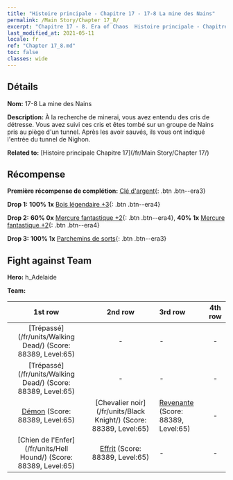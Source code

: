 ```yaml
---
title: "Histoire principale - Chapitre 17 - 17-8 La mine des Nains"
permalink: /Main Story/Chapter 17_8/
excerpt: "Chapitre 17 - 8. Era of Chaos  Histoire principale - Chapitre 17_8. 17-8 La mine des Nains"
last_modified_at: 2021-05-11
locale: fr
ref: "Chapter 17_8.md"
toc: false
classes: wide
---
```


## Détails

 **Nom:** 17-8 La mine des Nains

 **Description:** À la recherche de minerai, vous avez entendu des cris de détresse. Vous avez suivi ces cris et êtes tombé sur un groupe de Nains pris au piège d'un tunnel. Après les avoir sauvés, ils vous ont indiqué l'entrée du tunnel de Nighon.

 **Related to:** [Histoire principale Chapitre 17](/fr/Main Story/Chapter 17/)

## Récompense

 **Première récompense de complétion:** [Clé d'argent](/ItemsFR/con_693/){: .btn .btn--era3}

 **Drop 1:** **100% 1x** [Bois légendaire +3](/ItemsFR/mat_55/){: .btn .btn--era4}

 **Drop 2:** **60% 0x** [Mercure fantastique +2](/ItemsFR/mat_49/){: .btn .btn--era4}, **40% 1x** [Mercure fantastique +2](/ItemsFR/mat_49/){: .btn .btn--era4}

 **Drop 3:** **100% 1x** [Parchemins de sorts](/ItemsFR/con_694/){: .btn .btn--era3}


## Fight against Team
 **Hero:** h_Adelaide

 **Team:**


  | 1st row | 2nd row | 3rd row | 4th row |
  |:----:|:----:|:----|:----:|
  | [Trépassé](/fr/units/Walking Dead/) (Score: 88389, Level:65)  | - | - | - |
  | [Trépassé](/fr/units/Walking Dead/) (Score: 88389, Level:65)  | - | - | - |
  | [Démon](/fr/units/Demon/) (Score: 88389, Level:65)  | [Chevalier noir](/fr/units/Black Knight/) (Score: 88389, Level:65)  | [Revenante](/fr/units/Wight/) (Score: 88389, Level:65)  | - |
  | [Chien de l'Enfer](/fr/units/Hell Hound/) (Score: 88389, Level:65)  | [Effrit](/fr/units/Efreeti/) (Score: 88389, Level:65)  | - | - |


